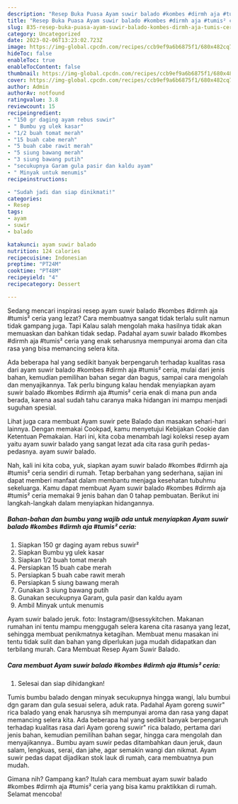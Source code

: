 ```yaml
---
description: "Resep Buka Puasa Ayam suwir balado #kombes #dirmh aja #tumis² ceria, Enak"
title: "Resep Buka Puasa Ayam suwir balado #kombes #dirmh aja #tumis² ceria, Enak"
slug: 835-resep-buka-puasa-ayam-suwir-balado-kombes-dirmh-aja-tumis-ceria-enak
category: Uncategorized
date: 2023-02-06T13:23:02.723Z
image: https://img-global.cpcdn.com/recipes/ccb9ef9a6b6875f1/680x482cq70/ayam-suwir-balado-kombes-dirmh-aja-tumis-ceria-foto-resep-utama.jpg
hideToc: false
enableToc: true
enableTocContent: false
thumbnail: https://img-global.cpcdn.com/recipes/ccb9ef9a6b6875f1/680x482cq70/ayam-suwir-balado-kombes-dirmh-aja-tumis-ceria-foto-resep-utama.jpg
cover: https://img-global.cpcdn.com/recipes/ccb9ef9a6b6875f1/680x482cq70/ayam-suwir-balado-kombes-dirmh-aja-tumis-ceria-foto-resep-utama.jpg
author: Admin
authorAv: notfound
ratingvalue: 3.8
reviewcount: 15
recipeingredient:
- "150 gr daging ayam rebus suwir"
- " Bumbu yg ulek kasar"
- "1/2 buah tomat merah"
- "15 buah cabe merah"
- "5 buah cabe rawit merah"
- "5 siung bawang merah"
- "3 siung bawang putih"
- "secukupnya Garam gula pasir dan kaldu ayam"
- " Minyak untuk menumis"
recipeinstructions:

- "Sudah jadi dan siap dinikmati!"
categories:
- Resep
tags:
- ayam
- suwir
- balado

katakunci: ayam suwir balado 
nutrition: 124 calories
recipecuisine: Indonesian
preptime: "PT24M"
cooktime: "PT48M"
recipeyield: "4"
recipecategory: Dessert

---
```



Sedang mencari inspirasi resep ayam suwir balado #kombes #dirmh aja #tumis² ceria yang lezat? Cara membuatnya sangat tidak terlalu sulit namun tidak gampang juga. Tapi Kalau salah mengolah maka hasilnya tidak akan memuaskan dan bahkan tidak sedap. Padahal ayam suwir balado #kombes #dirmh aja #tumis² ceria yang enak seharusnya mempunyai aroma dan cita rasa yang bisa memancing selera kita.


Ada beberapa hal yang sedikit banyak berpengaruh terhadap kualitas rasa dari ayam suwir balado #kombes #dirmh aja #tumis² ceria, mulai dari jenis bahan, kemudian pemilihan bahan segar dan bagus, sampai cara mengolah dan menyajikannya. Tak perlu bingung kalau hendak menyiapkan ayam suwir balado #kombes #dirmh aja #tumis² ceria enak di mana pun anda berada, karena asal sudah tahu caranya maka hidangan ini mampu menjadi suguhan spesial.

Lihat juga cara membuat Ayam suwir pete Balado dan masakan sehari-hari lainnya. Dengan memakai Cookpad, kamu menyetujui Kebijakan Cookie dan Ketentuan Pemakaian. Hari ini, kita coba menambah lagi koleksi resep ayam yaitu ayam suwir balado yang sangat lezat ada cita rasa gurih pedas-pedasnya. ayam suwir balado.


Nah, kali ini kita coba, yuk, siapkan ayam suwir balado #kombes #dirmh aja #tumis² ceria sendiri di rumah. Tetap berbahan yang sederhana, sajian ini dapat memberi manfaat dalam membantu menjaga kesehatan tubuhmu sekeluarga. Kamu dapat membuat Ayam suwir balado #kombes #dirmh aja #tumis² ceria memakai 9 jenis bahan dan 0 tahap pembuatan. Berikut ini langkah-langkah dalam menyiapkan hidangannya.

<!--inarticleads1-->

##### Bahan-bahan dan bumbu yang wajib ada untuk menyiapkan Ayam suwir balado #kombes #dirmh aja #tumis² ceria:

1. Siapkan 150 gr daging ayam rebus suwir²
1. Siapkan  Bumbu yg ulek kasar
1. Siapkan 1/2 buah tomat merah
1. Persiapkan 15 buah cabe merah
1. Persiapkan 5 buah cabe rawit merah
1. Persiapkan 5 siung bawang merah
1. Gunakan 3 siung bawang putih
1. Gunakan secukupnya Garam, gula pasir dan kaldu ayam
1. Ambil  Minyak untuk menumis


Ayam suwir balado jeruk. foto: Instagram/@sessykitchen. Makanan rumahan ini tentu mampu menggugah selera karena cita rasanya yang lezat, sehingga membuat penikmatnya ketagihan. Membuat menu masakan ini tentu tidak sulit dan bahan yang diperlukan juga mudah didapatkan dan terbilang murah. Cara Membuat Resep Ayam Suwir Balado. 

<!--inarticleads2-->

##### Cara membuat Ayam suwir balado #kombes #dirmh aja #tumis² ceria:


1. Selesai dan siap dihidangkan!

Tumis bumbu balado dengan minyak secukupnya hingga wangi, lalu bumbui dgn garam dan gula sesuai selera, aduk rata. Padahal Ayam goreng suwir&#34; rica balado yang enak harusnya sih mempunyai aroma dan rasa yang dapat memancing selera kita. Ada beberapa hal yang sedikit banyak berpengaruh terhadap kualitas rasa dari Ayam goreng suwir&#34; rica balado, pertama dari jenis bahan, kemudian pemilihan bahan segar, hingga cara mengolah dan menyajikannya.. Bumbu ayam suwir pedas ditambahkan daun jeruk, daun salam, lengkuas, serai, dan jahe, agar semakin wangi dan nikmat. Ayam suwir pedas dapat dijadikan stok lauk di rumah, cara membuatnya pun mudah. 

Gimana nih? Gampang kan? Itulah cara membuat ayam suwir balado #kombes #dirmh aja #tumis² ceria yang bisa kamu praktikkan di rumah. Selamat mencoba!
